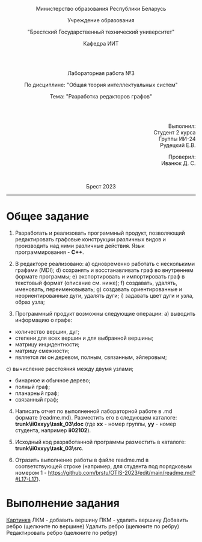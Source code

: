 <p align="center">Министерство образования Республики Беларусь</p>
<p align="center">Учреждение образования</p>
<p align="center">"Брестский Государственный технический университет"</p>
<p align="center">Кафедра ИИТ</p>
<br>
<br>
<p align="center">Лабораторная работа №3</p>
<p align="center">По дисциплине: "Общая теория интеллектуальных систем"</p>
<p align="center">Тема: "Разработка редакторов графов"</p>
<br>
<br>
<p align="right">Выполнил:<br>Студент 2 курса<br>Группы ИИ-24<br>Рудецкий Е.В.</p>
<p align="right">Проверил:<br>Иванюк Д. С.</p>
<br>
<p align="center">Брест 2023</p>

---

# Общее задание #
1. Разработать и реализовать программный продукт, позволяющий
редактировать графовые конструкции различных видов и производить над
ними различные действия. Язык программирования - **C++**.

2. В редакторе реализовано:
  a) одновременно работать с несколькими графами (MDI);
  d) сохранять и восстанавливать граф во внутреннем формате программы;
  e) экспортировать и импортировать граф в текстовый формат (описание
см. ниже);
  f) создавать, удалять, именовать, переименовывать;
  g) создавать ориентированные и неориентированные дуги, удалять дуги;
  i) задавать цвет дуги и узла, образ узла;

3. Программный продукт возможны следующие операции:
  a) выводить информацию о графе:
 + количество вершин, дуг;
 + степени для всех вершин и для выбранной вершины;
 + матрицу инцидентности;
 + матрицу смежности;
 + является ли он деревом, полным, связанным, эйлеровым;

  c) вычисление расстояния между двумя узлами;

 + бинарное и обычное дерево;
 + полный граф;
 + планарный граф;
 + связанный граф;

4. Написать отчет по выполненной лабораторной работе в .md формате (readme.md). Разместить его в следующем каталоге: **trunk\ii0xxyy\task_03\doc** (где **xx** - номер группы, **yy** - номер студента, например **ii02102**).

5. Исходный код разработанной программы разместить в каталоге: **trunk\ii0xxyy\task_03\src**.

6. Отразить выполнение работы в файле readme.md в соответствующей строке (например, для студента под порядковым номером 1 - https://github.com/brstu/OTIS-2023/edit/main/readme.md?#L17-L17).


# Выполнение задания #

[Картинка](1.png)
ЛКМ - добавить вершину
ПКМ - удалить вершину
[](2.png)
Добавить ребро (щелкните по вершине)
[](3.png)
Удалить ребро (щелкните по ребру)
[](4.png)
Редактировать ребро (щелкните по ребру)
[](5.png)

